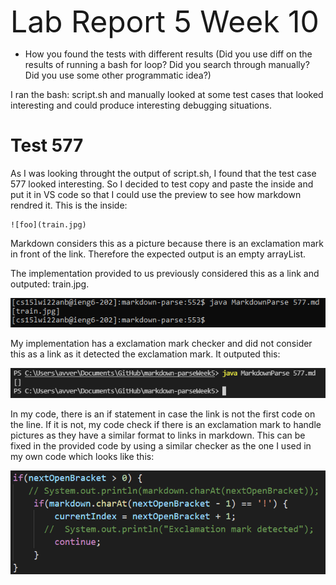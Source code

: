  <font size="12"> Lab Report 5 Week 10</font>

 * How you found the tests with different results (Did you use diff on the results of running a bash for loop? Did you search through manually? Did you use some other programmatic idea?)

I ran the bash: script.sh and manually looked at some test cases that looked interesting and could produce interesting debugging situations.

# Test 577
As I was looking throught the output of script.sh, I found that the test case 577 looked interesting. So I decided to test copy and paste the inside and put it in VS code so that I could use the preview to see how markdown rendred it. This is the inside:

```
![foo](train.jpg)
```     

Markdown considers this as a picture because there is an exclamation mark in front of the link. Therefore the expected output is an empty arrayList.

The implementation provided to us previously considered this as a link and outputed: train.jpg.

![](cap1.PNG)

My implementation has a exclamation mark checker and did not consider this as a link as it detected the exclamation mark. It outputed this:

![](cap2.PNG)

In my code, there is an if statement in case the link is not the first code on the line. If it is not, my code check if there is an exclamation mark to handle pictures as they have a similar format to links in markdown. This can be fixed in the provided code by using a similar checker as the one I used in my own code which looks like this:

![](cap3.PNG)